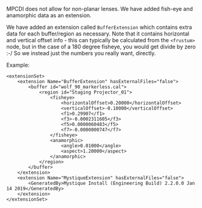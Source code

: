 MPCDI does not allow for non-planar lenses.
We have added fish-eye and anamorphic data as an extension.

We have added an extension called `BufferExtension` which contains extra data for each buffer/region as necessary.
Note that it contains horizontal and vertical offset info - this can typically be calculated from the `<frustum>` node, but in the case of a 180 degree fisheye, you would get divide by zero :-/ So we instead just the numbers you really want, directly.

Example:

    <extensionSet>
        <extension Name="BufferExtension" hasExternalFiles="false">
            <buffer id="wolf_90_markerless.cal">
                <region id="Staging Projector_01">
                    <fisheye>
                        <horizontalOffset>0.20000</horizontalOffset>
                        <verticalOffset>-0.10000</verticalOffset>
                        <f1>0.29907</f1>
                        <f3>-0.0002311605</f3>
                        <f5>0.0000060483</f5>
                        <f7>-0.0000000747</f7>
                    </fisheye>
                    <anamorphic>
                        <angle>0.01000</angle>
                        <aspect>1.20000</aspect>
                    </anamorphic>
                </region>
            </buffer>
        </extension>
        <extension Name="MystiqueExtension" hasExternalFiles="false">
            <GeneratedBy>Mystique Install (Engineering Build) 2.2.0.0 Jan 14 2019</GeneratedBy>
        </extension>
    </extensionSet>
